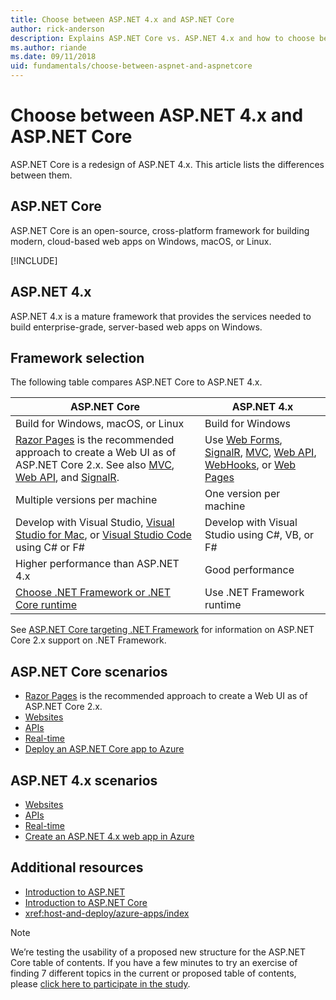 ```yaml
---
title: Choose between ASP.NET 4.x and ASP.NET Core
author: rick-anderson
description: Explains ASP.NET Core vs. ASP.NET 4.x and how to choose between them.
ms.author: riande
ms.date: 09/11/2018
uid: fundamentals/choose-between-aspnet-and-aspnetcore
---
```

# Choose between ASP.NET 4.x and ASP.NET Core

ASP.NET Core is a redesign of ASP.NET 4.x. This article lists the differences between them.

## ASP.NET Core

ASP.NET Core is an open-source, cross-platform framework for building modern, cloud-based web apps on Windows, macOS, or Linux.

[!INCLUDE[](~/includes/benefits.md)]

## ASP.NET 4.x

ASP.NET 4.x is a mature framework that provides the services needed to build enterprise-grade, server-based web apps on Windows.

## Framework selection

The following table compares ASP.NET Core to ASP.NET 4.x.

| ASP.NET Core | ASP.NET 4.x |
|---|---|
|Build for Windows, macOS, or Linux|Build for Windows|
|[Razor Pages](xref:razor-pages/index) is the recommended approach to create a Web UI as of ASP.NET Core 2.x. See also [MVC](xref:mvc/overview), [Web API](xref:tutorials/first-web-api), and [SignalR](xref:signalr/introduction).|Use [Web Forms](/aspnet/web-forms), [SignalR](/aspnet/signalr), [MVC](/aspnet/mvc), [Web API](/aspnet/web-api/), [WebHooks](/aspnet/webhooks/), or [Web Pages](/aspnet/web-pages)|
|Multiple versions per machine|One version per machine|
|Develop with Visual Studio, [Visual Studio for Mac](https://www.visualstudio.com/vs/visual-studio-mac/), or [Visual Studio Code](https://code.visualstudio.com/) using C# or F#|Develop with Visual Studio using C#, VB, or F#|
|Higher performance than ASP.NET 4.x|Good performance|
|[Choose .NET Framework or .NET Core runtime](/dotnet/standard/choosing-core-framework-server)|Use .NET Framework runtime|

See [ASP.NET Core targeting .NET Framework](xref:index#target-framework) for information on ASP.NET Core 2.x support on .NET Framework.

## ASP.NET Core scenarios

* [Razor Pages](xref:razor-pages/index) is the recommended approach to create a Web UI as of ASP.NET Core 2.x.
* [Websites](xref:tutorials/first-mvc-app/index)
* [APIs](xref:tutorials/first-web-api)
* [Real-time](xref:signalr/index)
* [Deploy an ASP.NET Core app to Azure](/azure/app-service/app-service-web-get-started-dotnet)

## ASP.NET 4.x scenarios

* [Websites](/aspnet/mvc)
* [APIs](/aspnet/web-api)
* [Real-time](/aspnet/signalr)
* [Create an ASP.NET 4.x web app in Azure](/azure/app-service/app-service-web-get-started-dotnet-framework)

## Additional resources

* [Introduction to ASP.NET](/aspnet/overview)
* [Introduction to ASP.NET Core](xref:index)
* <xref:host-and-deploy/azure-apps/index>

> [!NOTE]
> We’re testing the usability of a proposed new structure for the ASP.NET Core table of contents.  If you have a few minutes to try an exercise of finding 7 different topics in the current or proposed table of contents, please [click here to participate in the study](https://dpk4xbh5.optimalworkshop.com/treejack/aa11wn82).
